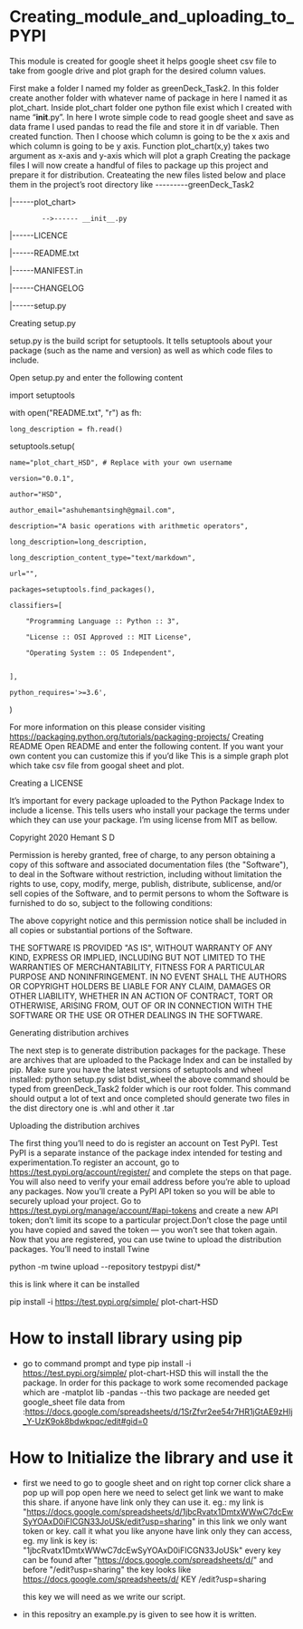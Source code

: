 # Creating_module_and_uploading_to_PYPI


This module is created for google sheet it helps google sheet csv file to take from google drive and plot graph for the desired column values.



First make a folder I named my folder as greenDeck_Task2. In this folder create another folder with whatever name of package in here I named it as plot_chart. Inside plot_chart folder one python file exist which I created with name “__init__.py”.
In here I wrote simple code to read google sheet and save as data frame I used pandas to read the file and store it in df variable. Then created function. Then I choose which column is going to be the x axis and which column is going to be y axis. Function plot_chart(x,y) takes two argument as x-axis and y-axis which will plot a graph 
 Creating the package files
I will now create a handful of files to package up this project and prepare it for distribution. Createating the new files listed below and place them in the project’s root directory like
---------greenDeck_Task2

|------plot_chart>
            
            -->------ __init__.py

|------LICENCE

|------README.txt

|------MANIFEST.in

|------CHANGELOG

|------setup.py

Creating setup.py

setup.py is the build script for setuptools. It tells setuptools about your package (such as the name and version) as well as which code files to include.

Open setup.py and enter the following content

import setuptools


with open("README.txt", "r") as fh:

    long_description = fh.read()
    


setuptools.setup(

    name="plot_chart_HSD", # Replace with your own username
    
    version="0.0.1",
    
    author="HSD",
    
    author_email="ashuhemantsingh@gmail.com",
    
    description="A basic operations with arithmetic operators",
    
    long_description=long_description,
    
    long_description_content_type="text/markdown",
    
    url="",
    
    packages=setuptools.find_packages(),
    
    classifiers=[
    
        "Programming Language :: Python :: 3",
        
        "License :: OSI Approved :: MIT License",
        
        "Operating System :: OS Independent",
        
    
    ],
    
    python_requires='>=3.6',
    
    

)

For more information on this please consider visiting https://packaging.python.org/tutorials/packaging-projects/ 
Creating README
Open README and enter the following content. If you want your own content you can customize this if you’d like
This is a simple graph plot which take csv file from googal sheet and plot.

Creating a LICENSE

It’s important for every package uploaded to the Python Package Index to include a license. This tells users who install your package the terms under which they can use your package. I’m using license from MIT as bellow.

Copyright 2020 Hemant S D

Permission is hereby granted, free of charge, to any person obtaining a copy of this software and associated documentation files (the "Software"), to deal in the Software without restriction, including without limitation the rights to use, copy, modify, merge, publish, distribute, sublicense, and/or sell copies of the Software, and to permit persons to whom the Software is furnished to do so, subject to the following conditions:

The above copyright notice and this permission notice shall be included in all copies or substantial portions of the Software.

THE SOFTWARE IS PROVIDED "AS IS", WITHOUT WARRANTY OF ANY KIND, EXPRESS OR IMPLIED, INCLUDING BUT NOT LIMITED TO THE WARRANTIES OF MERCHANTABILITY, FITNESS FOR A PARTICULAR PURPOSE AND NONINFRINGEMENT. IN NO EVENT SHALL THE AUTHORS OR COPYRIGHT HOLDERS BE LIABLE FOR ANY CLAIM, DAMAGES OR OTHER LIABILITY, WHETHER IN AN ACTION OF CONTRACT, TORT OR OTHERWISE, ARISING FROM, OUT OF OR IN CONNECTION WITH THE SOFTWARE OR THE USE OR OTHER DEALINGS IN THE SOFTWARE.



Generating distribution archives

The next step is to generate distribution packages for the package. These are archives that are uploaded to the Package Index and can be installed by pip.
Make sure you have the latest versions of setuptools and wheel installed:
python setup.py sdist bdist_wheel
the above command should be typed from greenDeck_Task2 folder which is our root folder.
This command should output a lot of text and once completed should generate two files in the dist directory one is .whl and other it .tar


Uploading the distribution archives

The first thing you’ll need to do is register an account on Test PyPI. Test PyPI is a separate instance of the package index intended for testing and experimentation.To register an account, go to https://test.pypi.org/account/register/ and complete the steps on that page. You will also need to verify your email address before you’re able to upload any packages.
Now you’ll create a PyPI API token so you will be able to securely upload your project.
Go to https://test.pypi.org/manage/account/#api-tokens and create a new API token; don’t limit its scope to a particular project.Don’t close the page until you have copied and saved the token — you won’t see that token again.
Now that you are registered, you can use twine to upload the distribution packages. You’ll need to install Twine

python -m twine upload --repository testpypi dist/*

this is link where it can be installed

pip install -i https://test.pypi.org/simple/ plot-chart-HSD

# How to install library using pip

* go to command prompt and type pip install -i https://test.pypi.org/simple/ plot-chart-HSD
  this will install the the package. 
  In order for this package to work some recomended package which are
  -matplot lib
  -pandas
  --this two package are needed
  get google_sheet file data from :https://docs.google.com/spreadsheets/d/1SrZfvr2ee54r7HR1jGtAE9zHIj_Y-UzK9ok8bdwkpqc/edit#gid=0
  
 # How to Initialize the library and use it
  
 * first we need to go to google sheet and on right top corner click share a pop up will pop open here we need to select get link we want to make this share. if          anyone have link only they can use it. eg.: my link is "https://docs.google.com/spreadsheets/d/1jbcRvatx1DmtxWWwC7dcEwSyYOAxD0iFICGN33JoUSk/edit?usp=sharing"
    in this link we only want token or key. call it what you like anyone have link only they can access, eg. my link is key is:
    "1jbcRvatx1DmtxWWwC7dcEwSyYOAxD0iFICGN33JoUSk" every key can be found after "https://docs.google.com/spreadsheets/d/" and before "/edit?usp=sharing" the key
    looks like https://docs.google.com/spreadsheets/d/ KEY /edit?usp=sharing
           
    this key we will need as we write our script.
 *  in this repositry an example.py is given to see how it is written. 

    
